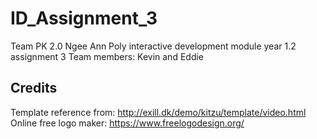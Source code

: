 # ID_Assignment_3
Team PK 2.0 Ngee Ann Poly interactive development module year 1.2 assignment 3 Team members: Kevin and Eddie

## Credits
Template reference from: http://exill.dk/demo/kitzu/template/video.html  
Online free logo maker: https://www.freelogodesign.org/
